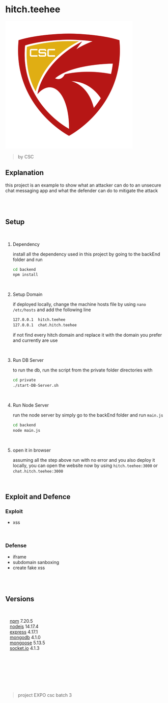 # hitch.teehee

![csc](CSC-Logo-kopong-400x400.png)
>by CSC

## Explanation

this project is an example to show what an attacker can do to an unsecure chat messaging app and what the defender can do to mitigate the attack

</br>
</br>

## Setup

</br>

1. Dependency

    install all the dependency used in this project by going to the backEnd folder and run

    ``` bash
    cd backend
    npm install
    ```

    </br>
2. Setup Domain

    if deployed locally, change the machine hosts file by using `` nano /etc/hosts `` and add the following line

    ```txt
    127.0.0.1  hitch.teehee
    127.0.0.1  chat.hitch.teehee
    ```

    if not find every hitch domain and replace it with the domain you prefer and currently are use

    </br>
3. Run DB Server

    to run the db,  run the script from the private folder directories with

    ```bash
    cd private
    ./start-DB-Server.sh
    ```

    </br>
4. Run Node Server

    run the node server by simply go to the backEnd folder and run `main.js`

    ```bash
    cd backend
    node main.js
    ```

    </br>
5. open it in browser

    assuming all the step above run with no error and you also deploy it locally, you can open the website now by using `hitch.teehee:3000` or `chat.hitch.teehee:3000`

    </br>

## Exploit and Defence

### Exploit

+ xss
</br>

### Defense

+ iframe
+ subdomain sanboxing
+ create fake xss
</br>
</br>

## Versions

</br>

<!-- ```
npm			7.20.5
nodejs		14.17.4

express		4.17.1
mongodb		4.1.0
mongoose	5.13.5
socket.io	4.1.3
``` -->

<!-- ```nodejs	14.17.4```\
```npm	7.20.5```\
```├─ express	4.17.1```\
```├─ mongodb	4.1.0```\
```├─ mongoose	5.13.5```\
```└─ socket.io	4.1.3``` -->

&emsp;[npm](https://www.npmjs.com/) 7.20.5\
&emsp;[nodejs](https://nodejs.org/en/) 14.17.4\
&emsp;[express](https://www.npmjs.com/package/express) 4.17.1\
&emsp;[mongodb](https://www.npmjs.com/package/mongodb) 4.1.0\
&emsp;[mongoose](https://www.npmjs.com/package/mongoose) 5.13.5\
&emsp;[socket.io](https://www.npmjs.com/package/socket.io) 4.1.3

<!-- [npm](https://www.npmjs.com/) 7.20.5\
└─ [nodejs](https://nodejs.org/en/) 14.17.4\
&emsp;&emsp;├─  [express](https://www.npmjs.com/package/express) 4.17.1\
&emsp;&emsp;├─  [mongodb](https://www.npmjs.com/package/mongodb) 4.1.0\
&emsp;&emsp;├─  [mongoose](https://www.npmjs.com/package/mongoose) 5.13.5\
&emsp;&emsp;└─  [socket.io](https://www.npmjs.com/package/socket.io) 4.1.3 -->

</br></br></br></br></br></br>
> project EXPO csc batch 3
